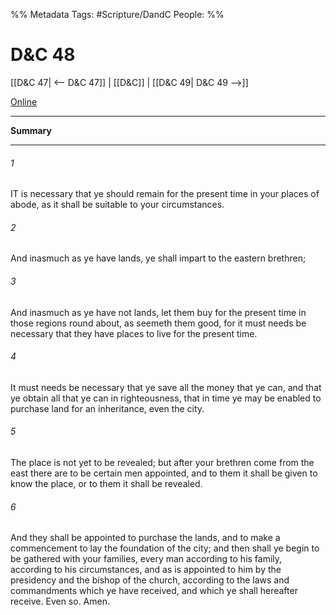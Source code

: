 %% Metadata
Tags: #Scripture/DandC
People: 
%%
# D&C 48
[[D&C 47| <-- D&C 47]] | [[D&C]] | [[D&C 49| D&C 49 -->]]

[Online](https://churchofjesuschrist.org/study/scriptures/dc-testament/dc/48?lang=eng)

---
__Summary__



---
###### 1
IT is necessary that ye should remain for the present time in your places of abode, as it shall be suitable to your circumstances.
###### 2
And inasmuch as ye have lands, ye shall impart to the eastern brethren;
###### 3
And inasmuch as ye have not lands, let them buy for the present time in those regions round about, as seemeth them good, for it must needs be necessary that they have places to live for the present time.
###### 4
It must needs be necessary that ye save all the money that ye can, and that ye obtain all that ye can in righteousness, that in time ye may be enabled to purchase land for an inheritance, even the city.
###### 5
The place is not yet to be revealed; but after your brethren come from the east there are to be certain men appointed, and to them it shall be given to know the place, or to them it shall be revealed.
###### 6
And they shall be appointed to purchase the lands, and to make a commencement to lay the foundation of the city; and then shall ye begin to be gathered with your families, every man according to his family, according to his circumstances, and as is appointed to him by the presidency and the bishop of the church, according to the laws and commandments which ye have received, and which ye shall hereafter receive. Even so. Amen.




